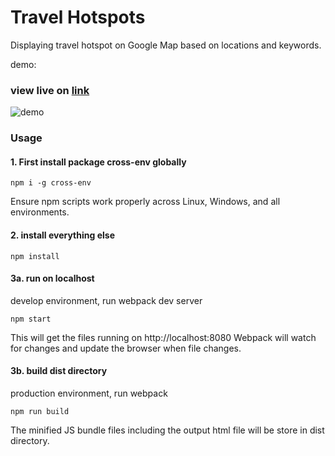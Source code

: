 # Travel Hotspots
Displaying travel hotspot on Google Map based on locations and keywords.


demo:

### view live on [link](https://travel-hotspots.surge.sh)



![demo](https://github.com/yuchiu/travel-hotspots/blob/master/demo.gif)


### Usage 
#### 1. First install package cross-env globally

```
npm i -g cross-env

```
Ensure npm scripts work properly across Linux, Windows, and all environments.

#### 2. install everything else

```
npm install

```

#### 3a. run on localhost
develop environment, run webpack dev server

```
npm start

```
This will get the files running on http://localhost:8080
Webpack will watch for changes and update the browser when file changes.

#### 3b. build dist directory
production environment, run webpack

```
npm run build

```
The minified JS bundle files including the output html file will be store in dist directory.
